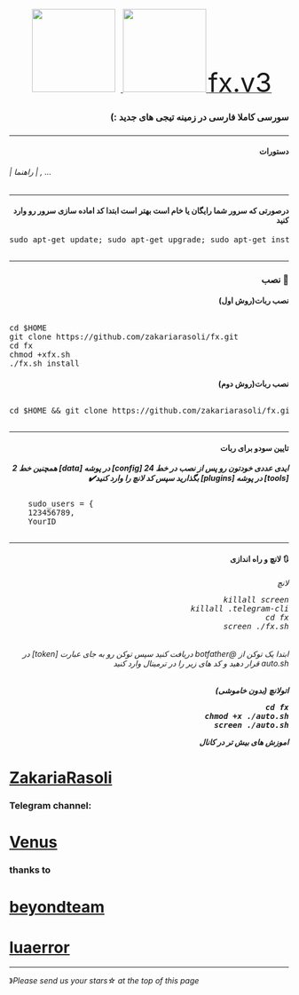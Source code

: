 <p 
    <div align="center">
    <a href="https://telegram.me/VenusOfficial">
        <img src="http://upir.ir/951/guest/Untitled-7.png" hspace="10" width="150">
    </a>
    <a href="https://telegram.me/ZakariaR">
        <img src="http://upir.ir/951/guest/Untitled-6.png" width="150">
    </a>
</div>
<a href="https://telegram.me/VenusOfficial"><font size="100">fx.v3</font></a>
<h3><p dir="rtl">سورسی کاملا فارسی در زمینه تیجی های جدید :)
<br>
<h3 align="right"> <strong></strong>
</h3>
<hr>
<h4 dir="rtl">دستورات</h4>
<h6>| راهنما | , ...</h6>
<hr>
</pre>
<h4 dir="rtl">درصورتی که سرور شما رایگان یا خام است بهتر است ابتدا کد اماده سازی سرور رو وارد کنید
</h4>
<pre>
<span>sudo apt-get update; sudo apt-get upgrade; sudo apt-get install tmux; sudo apt-get install luarocks; sudo apt-get install screen; sudo apt-get install libreadline-dev libconfig-dev libssl-dev lua5.2 liblua5.2-dev lua-socket lua-sec lua-expat libevent-dev make unzip git redis-server autoconf g++ libjansson-dev libpython-dev expat libexpat1-dev; sudo apt-get update; sudo apt-get install; sudo apt-get install upstart-sysv;
</span>
</pre>
<hr>
<h3 align="right"> <strong>نصب</strong> 🚀
<h4 dir="rtl">نصب ربات(روش اول)
<br></h4>
<h6 dir="rtl"></h6>
<pre>
<span>cd $HOME</span>
<span>git clone https://github.com/zakariarasoli/fx.git</span>
<span>cd fx</span>
<span>chmod +xfx.sh</span>
<span>./fx.sh install</span>
</pre>
<h4 dir="rtl">نصب ربات(روش دوم)
<br></h4>
<h6 dir="rtl"></h6>
<pre>
<span>cd $HOME && git clone https://github.com/zakariarasoli/fx.git && cd fx && chmod +x fx.sh && ./fx.sh install && ./fx.sh 
</span>
</pre>
<hr>
<h4 dir="rtl">تایین سودو برای ربات
<h5 dir="rtl">ایدی عددی خودتون رو پس از نصب در خط 24 [config]  در پوشه  [data] همچنین خط 2 [tools] در پوشه [plugins] بگذارید سپس کد لانچ را وارد کنید✔️
</h6>
<pre>
    sudo_users = {
    123456789,
    YourID
    </pre>
<hr>
<h4 dir="rtl">🔃 لانچ و راه اندازی
<h6 dir="rtl">لانچ
<pre>
<span>killall screen</span>
<span>killall .telegram-cli</span>
<span>cd fx</span>
<span>screen ./fx.sh</span>
</pre>
<h6 dir="rtl">ابتدا یک توکن از @botfather دریافت کنید سپس توکن رو به جای عبارت [token] در auto.sh قرار دهید و کد های زیر را در ترمینال وارد کنید
<h5 dir="rtl">اتولانچ (بدون خاموشی)
<pre>
cd fx
chmod +x ./auto.sh
screen ./auto.sh
</pre>
</P>


اموزش های بیش تر در کانال

# [ZakariaRasoli](https://telegram.me/ZakariaR)


###  Telegram channel:

# [Venus](https://telegram.me/VenusOfficial)

### thanks to   

# [beyondteam](https://telegram.me/BeyondTeam)

# [luaerror](https://telegram.me/luaerror)

* * *
》*Please send us your stars☆ at the top of this page*


